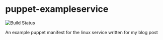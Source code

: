 puppet-exampleservice
=====================

![Build Status](https://travis-ci.org/myoung34/puppet-exampleservice.png?branch=master,dev)

An example puppet manifest for the linux service written for my blog post
